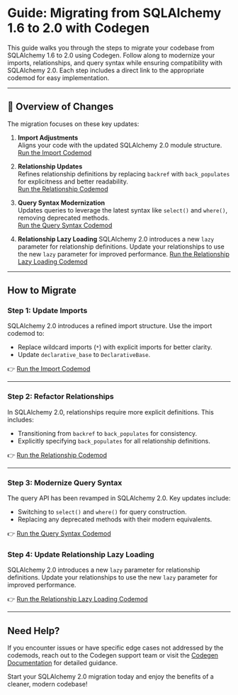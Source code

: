 # Guide: Migrating from SQLAlchemy 1.6 to 2.0 with Codegen

This guide walks you through the steps to migrate your codebase from SQLAlchemy 1.6 to 2.0 using Codegen. Follow along to modernize your imports, relationships, and query syntax while ensuring compatibility with SQLAlchemy 2.0. Each step includes a direct link to the appropriate codemod for easy implementation.

---

## 🎉 Overview of Changes

The migration focuses on these key updates:

1. **Import Adjustments**  
   Aligns your code with the updated SQLAlchemy 2.0 module structure.  
   [Run the Import Codemod](https://www.codegen.sh/search/6506?skillType=codemod)

2. **Relationship Updates**  
   Refines relationship definitions by replacing `backref` with `back_populates` for explicitness and better readability.  
   [Run the Relationship Codemod](https://www.codegen.sh/search/6510?skillType=codemod)

3. **Query Syntax Modernization**  
   Updates queries to leverage the latest syntax like `select()` and `where()`, removing deprecated methods.  
   [Run the Query Syntax Codemod](https://www.codegen.sh/search/6508?skillType=codemod)

4. **Relationship Lazy Loading**
   SQLAlchemy 2.0 introduces a new `lazy` parameter for relationship definitions. Update your relationships to use the new `lazy` parameter for improved performance.
   [Run the Relationship Lazy Loading Codemod](https://www.codegen.sh/search/6512?skillType=codemod)

---

## How to Migrate

### Step 1: Update Imports

SQLAlchemy 2.0 introduces a refined import structure. Use the import codemod to:

- Replace wildcard imports (`*`) with explicit imports for better clarity.
- Update `declarative_base` to `DeclarativeBase`.

👉 [Run the Import Codemod](https://www.codegen.sh/search/6506?skillType=codemod)

---

### Step 2: Refactor Relationships

In SQLAlchemy 2.0, relationships require more explicit definitions. This includes:

- Transitioning from `backref` to `back_populates` for consistency.
- Explicitly specifying `back_populates` for all relationship definitions.

👉 [Run the Relationship Codemod](https://www.codegen.sh/search/6510?skillType=codemod)

---

### Step 3: Modernize Query Syntax

The query API has been revamped in SQLAlchemy 2.0. Key updates include:

- Switching to `select()` and `where()` for query construction.
- Replacing any deprecated methods with their modern equivalents.

👉 [Run the Query Syntax Codemod](https://www.codegen.sh/search/6508?skillType=codemod)

### Step 4: Update Relationship Lazy Loading

SQLAlchemy 2.0 introduces a new `lazy` parameter for relationship definitions. Update your relationships to use the new `lazy` parameter for improved performance.

👉 [Run the Relationship Lazy Loading Codemod](https://www.codegen.sh/search/6512?skillType=codemod)

---

## Need Help?

If you encounter issues or have specific edge cases not addressed by the codemods, reach out to the Codegen support team or visit the [Codegen Documentation](https://www.codegen.sh/docs) for detailed guidance.

Start your SQLAlchemy 2.0 migration today and enjoy the benefits of a cleaner, modern codebase!
